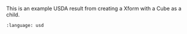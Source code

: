 This is an example USDA result from creating a Xform with a Cube as a child.
``` {literalinclude} usda.usda
:language: usd
``` 